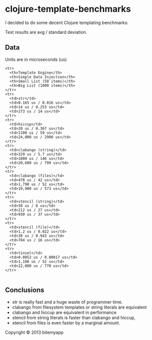 # clojure-template-benchmarks

I decided to do some decent Clojure templating benchmarks:

Test results are avg / standard deviation.

## Data

Units are in microseconds (us)

<table>

    <tr>
      <th>Template Engine</th>
      <th>Simple Data Injection</th>
      <th>Small List (50 items)</th>
      <th>Big List (1000 items)</th>
    </tr>
    <tr>
      <td>str</td>
      <td>0.165 us / 0.016 us</td>
      <td>14 us / 0.253 us</td>
      <td>273 us / 14 us</td>
    </tr>
    <tr>
      <td>hiccup</td>
      <td>20 us / 0.367 us</td>
      <td>1100 us / 59 us</td>
      <td>24,000 us / 2900 us</td>
    </tr>
    <tr>
      <td>clabango (string)</td>
      <td>329 us / 5.7 us</td>
      <td>1800 us / 146 us</td>
      <td>20,600 us / 799 us</td>
    </tr>
    <tr>
      <td>clabango (files)</td>
      <td>478 us / 42 us</td>
      <td>1,790 us / 52 us</td>
      <td>19,900 us / 573 us</td>
    </tr>
    <tr>
      <td>stencil (string)</td>
      <td>58 us / 6 us</td>
      <td>212 us / 27 us</td>
      <td>930 us / 37 us</td>
    </tr>
    <tr>
      <td>stencil (file)</td>
      <td>1.2 us / 0.022 us</td>
      <td>38 us / 0.943 us</td>
      <td>784 us / 16 us</td>
    </tr>
    <tr>
      <td>tinsel</td>
      <td>0.0052 us / 0.00017 us</td>
      <td>1,100 us / 52 us</td>
      <td>22,000 us / 770 us</td>
    </tr>

</table>

## Conclusions

+ str is really fast and a huge waste of programmer time.
+ clabango from filesystem templates or string literals are equivalent
+ clabango and hiccup are equivalent in performance
+ stencil from string literals is faster than clabango and hiccup,
+ stencil from files is even faster by a marginal amount.

Copyright © 2013 bitemyapp

